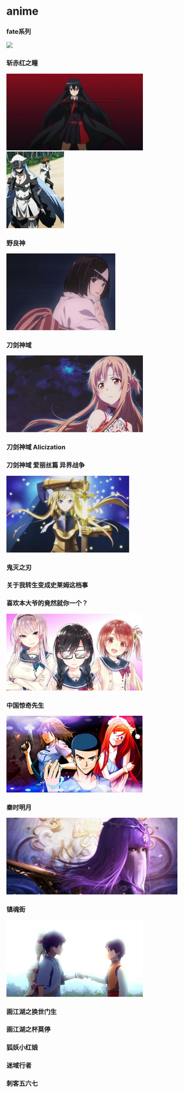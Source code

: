 # anime

### fate系列
<img height='200' src='./assets/images/fate-1.jpg'>

### 斩赤红之瞳
<img height='200' src='./assets/images/chzt-1.png'>

<img height='200' src='./assets/images/chzt-2.jpg'>

### 野良神
<img height='200' src='./assets/images/yls-1.jpg'>

### 刀剑神域
<img height='200' src='./assets/images/djsy-1.jpeg'>

### 刀剑神域 Alicization

### 刀剑神域 爱丽丝篇 异界战争
<img height='200' src='./assets/images/djsy-2.jpg'>

### 鬼灭之刃

### 关于我转生变成史莱姆这档事

### 喜欢本大爷的竟然就你一个？

<img height='200' src='./assets/images/xhbdydzynyg-1.jpg'>

### 中国惊奇先生

<img height='200' src='./assets/images/zgjqxs-1.jpg'>

### 秦时明月
<img height='200' src='./assets/images/qsmy-1.jpg'>
<!-- <img height='200' src='./assets/images/qsmy-2.jpg'> -->

### 镇魂街
<img height='200' src='./assets/images/zhj-1.jpg'>

### 画江湖之换世门生

### 画江湖之杯莫停

### 狐妖小红娘

### 迷域行者

### 刺客五六七
